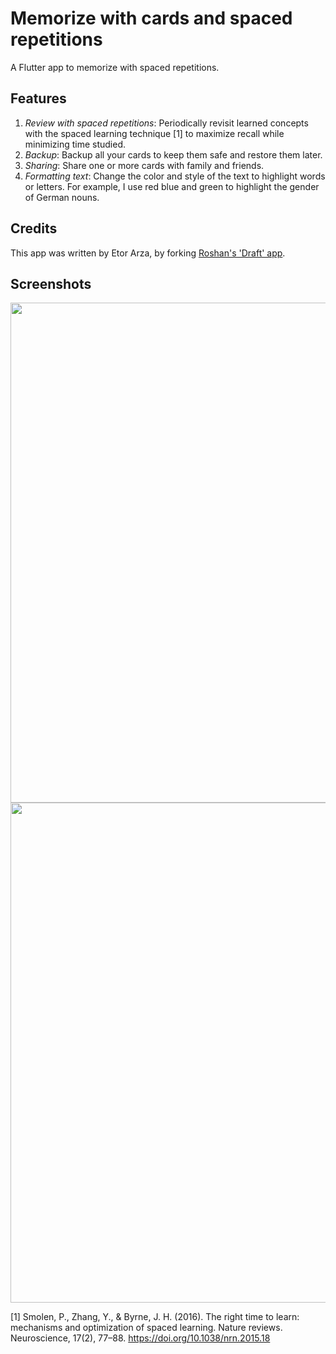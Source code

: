 # Memorize with cards and spaced repetitions

A Flutter app to memorize with spaced repetitions.

## Features
1. *Review with spaced repetitions*: Periodically revisit learned concepts with the spaced learning technique [1] to maximize recall while minimizing time studied.
2. *Backup*: Backup all your cards to keep them safe and restore them later.
3. *Sharing*: Share one or more cards with family and friends.
4. *Formatting text*: Change the color and style of the text to highlight words or letters. For example, I use red blue and green to highlight the gender of German nouns.




## Credits
This app was written by Etor Arza, by forking [Roshan's 'Draft' app](https://github.com/roshanrahman/flutter-notes-app).


## Screenshots
<img src="github_assets/edit.gif" height="800">
<img src="github_assets/dark.gif" height="800">


[1] Smolen, P., Zhang, Y., & Byrne, J. H. (2016). The right time to learn: mechanisms and optimization of spaced learning. Nature reviews. Neuroscience, 17(2), 77–88. https://doi.org/10.1038/nrn.2015.18
